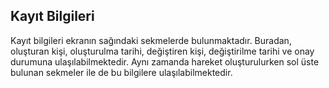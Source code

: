 ## Kayıt Bilgileri 
Kayıt bilgileri ekranın sağındaki sekmelerde bulunmaktadır. Buradan, oluşturan kişi, oluşturulma tarihi, değiştiren kişi, değiştirilme tarihi ve onay durumuna ulaşılabilmektedir. Aynı zamanda hareket oluşturulurken sol üste bulunan sekmeler ile de bu bilgilere ulaşılabilmektedir. 
